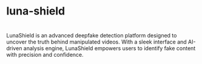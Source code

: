 # <h1>luna-shield<h1>
LunaShield is an advanced deepfake detection platform designed to uncover the truth behind manipulated videos. With a sleek interface and AI-driven analysis engine, LunaShield empowers users to identify fake content with precision and confidence.
